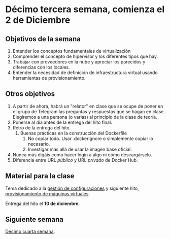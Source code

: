 # Décimo tercera semana, comienza el 2 de Diciembre

## Objetivos de la semana

1. Entender los conceptos fundamentales de virtualización
1. Comprender el concepto de hipervisor y los diferentes tipos que hay.
2. Trabajar con proveedores en la nube y apreciar los parecidos y
   diferencias con los locales. 
2. Entender la necesidad de definición de infraestructura virtual usando herramientas de provisionamiento.

## Otros objetivos

1. A partir de ahora, habrá un "relator" en clase que se ocupe de poner en el grupo de Telegram las preguntas y respuestas que se hagan en clase. Elegiremos a una persona (o varias) al principio de la clase de teoría.
1. Ponerse al día antes de la entrega del hito final.
2. Retro de la entrega del hito.
   1. Buenas prácticas en la construcción del Dockerfile
	  1. No copiar todo. Usar .dockerignore o simplemente copiar lo necesario.
	  2. Investigar más allá de usar la imagen base oficial.
  2. Nunca más digáis como hacer login a algo ni cómo descargárselo.
  3. Diferencia entre URL *público* y URL *privado* de Docker Hub.


## Material para la clase

Tema dedicado a la
[gestión de configuraciones](http://jj.github.io/IV/documentos/temas/Gestion_de_configuraciones) y siguiente hito, [provisionamiento de máquinas virtuales](http://jj.github.io/IV/documentos/proyecto/6.Provision).

Entrega del hito el **10 de diciembre**. 

## Siguiente semana

[Décimo cuarta semana](semana-14.md). 
